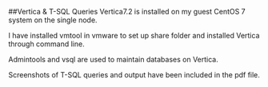 ##Vertica & T-SQL Queries 
Vertica7.2 is installed on my guest CentOS 7 system on the single node. 

I have installed vmtool in vmware to set up share folder and installed Vertica through command line. 

Admintools and vsql are used to maintain databases on Vertica. 

Screenshots of T-SQL queries and output have been included in the pdf file.
